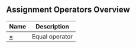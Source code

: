 ## **Assignment Operators Overview**

| Name | Description|
|---|-----|
| [=](equal.md) | Equal operator |
